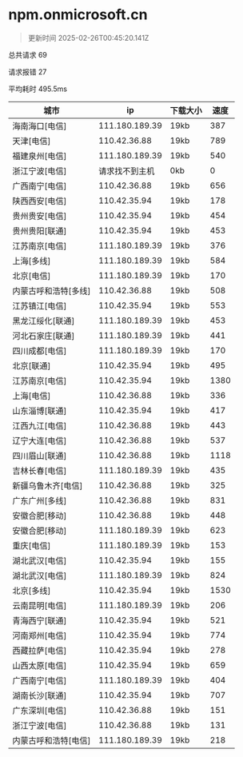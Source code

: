 
  # npm.onmicrosoft.cn

  > 更新时间 2025-02-26T00:45:20.141Z
  
  总共请求 69

  请求报错 27

  平均耗时 495.5ms

|城市|ip|下载大小|速度|
|-----|----------|---|---|
|海南海口[电信]|111.180.189.39|19kb|387|
|天津[电信]|110.42.36.88|19kb|789|
|福建泉州[电信]|111.180.189.39|19kb|540|
|浙江宁波[电信]|请求找不到主机|0kb|0|
|广西南宁[电信]|110.42.36.88|19kb|656|
|陕西西安[电信]|110.42.35.94|19kb|178|
|贵州贵安[电信]|110.42.35.94|19kb|454|
|贵州贵阳[联通]|110.42.35.94|19kb|453|
|江苏南京[电信]|111.180.189.39|19kb|376|
|上海[多线]|111.180.189.39|19kb|584|
|北京[电信]|111.180.189.39|19kb|170|
|内蒙古呼和浩特[多线]|110.42.36.88|19kb|508|
|江苏镇江[电信]|110.42.35.94|19kb|553|
|黑龙江绥化[联通]|111.180.189.39|19kb|453|
|河北石家庄[联通]|111.180.189.39|19kb|441|
|四川成都[电信]|111.180.189.39|19kb|170|
|北京[联通]|110.42.35.94|19kb|495|
|江苏南京[电信]|110.42.35.94|19kb|1380|
|上海[电信]|110.42.36.88|19kb|336|
|山东淄博[联通]|110.42.35.94|19kb|417|
|江西九江[电信]|110.42.36.88|19kb|443|
|辽宁大连[电信]|110.42.36.88|19kb|537|
|四川眉山[联通]|110.42.36.88|19kb|1118|
|吉林长春[电信]|111.180.189.39|19kb|435|
|新疆乌鲁木齐[电信]|110.42.36.88|19kb|325|
|广东广州[多线]|110.42.36.88|19kb|831|
|安徽合肥[移动]|110.42.36.88|19kb|448|
|安徽合肥[移动]|111.180.189.39|19kb|623|
|重庆[电信]|111.180.189.39|19kb|153|
|湖北武汉[电信]|110.42.35.94|19kb|155|
|湖北武汉[电信]|111.180.189.39|19kb|824|
|北京[多线]|110.42.35.94|19kb|1530|
|云南昆明[电信]|111.180.189.39|19kb|206|
|青海西宁[联通]|110.42.35.94|19kb|521|
|河南郑州[电信]|110.42.35.94|19kb|774|
|西藏拉萨[电信]|110.42.35.94|19kb|278|
|山西太原[电信]|110.42.35.94|19kb|659|
|广西南宁[电信]|111.180.189.39|19kb|404|
|湖南长沙[联通]|110.42.35.94|19kb|707|
|广东深圳[电信]|110.42.36.88|19kb|151|
|浙江宁波[电信]|110.42.36.88|19kb|131|
|内蒙古呼和浩特[电信]|111.180.189.39|19kb|218|

  